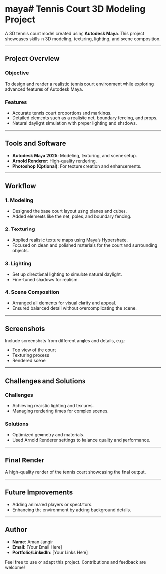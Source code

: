 # maya# Tennis Court 3D Modeling Project

A 3D tennis court model created using **Autodesk Maya**. This project showcases skills in 3D modeling, texturing, lighting, and scene composition.

---

## Project Overview

### Objective
To design and render a realistic tennis court environment while exploring advanced features of Autodesk Maya.

### Features
- Accurate tennis court proportions and markings.
- Detailed elements such as a realistic net, boundary fencing, and props.
- Natural daylight simulation with proper lighting and shadows.

---

## Tools and Software
- **Autodesk Maya 2025**: Modeling, texturing, and scene setup.
- **Arnold Renderer**: High-quality rendering.
- **Photoshop (Optional)**: For texture creation and enhancements.

---

## Workflow

### 1. Modeling
- Designed the base court layout using planes and cubes.
- Added elements like the net, poles, and boundary fencing.

### 2. Texturing
- Applied realistic texture maps using Maya’s Hypershade.
- Focused on clean and polished materials for the court and surrounding objects.

### 3. Lighting
- Set up directional lighting to simulate natural daylight.
- Fine-tuned shadows for realism.

### 4. Scene Composition
- Arranged all elements for visual clarity and appeal.
- Ensured balanced detail without overcomplicating the scene.

---

## Screenshots
Include screenshots from different angles and details, e.g.:
- Top view of the court
- Texturing process
- Rendered scene

---

## Challenges and Solutions

### Challenges
- Achieving realistic lighting and textures.
- Managing rendering times for complex scenes.

### Solutions
- Optimized geometry and materials.
- Used Arnold Renderer settings to balance quality and performance.

---

## Final Render
A high-quality render of the tennis court showcasing the final output.

---

## Future Improvements
- Adding animated players or spectators.
- Enhancing the environment by adding background details.

---

## Author
- **Name**: Aman Jangir
- **Email**: [Your Email Here]
- **Portfolio/LinkedIn**: [Your Links Here]

Feel free to use or adapt this project. Contributions and feedback are welcome!
